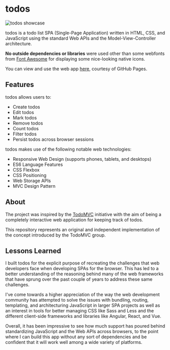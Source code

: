 # todos

![todos showcase](assets/img/todos-showcase.gif)

todos is a todo list SPA (Single-Page Application) written in HTML, CSS, and JavaScript using the standard Web APIs and the Model-View-Controller architecture. 

**No outside dependencies or libraries** were used other than some webfonts from [Font Awesome](https://fontawesome.com/) for displaying some nice-looking native icons.

You can view and use the web app [here](https://do-adams.github.io/todos/), courtesy of GitHub Pages.

## Features

todos allows users to:
* Create todos
* Edit todos
* Mark todos
* Remove todos
* Count todos
* Filter todos
* Persist todos across browser sessions

todos makes use of the following notable web technologies:
* Responsive Web Design (supports phones, tablets, and desktops)
* ES6 Language Features
* CSS Flexbox
* CSS Positioning
* Web Storage APIs
* MVC Design Pattern

## About

The project was inspired by the [TodoMVC](todomvc.com) initiative with the aim of being a completely interactive web application for keeping track of todos. 

This repository represents an original and independent implementation of the concept introduced by the TodoMVC group.

## Lessons Learned

I built todos for the explicit purpose of recreating the challenges that web developers face when developing SPAs for the browser. This has led to a better understanding of the reasoning behind many of the web frameworks that have sprung over the past couple of years to address these same challenges.

I've come towards a higher appreciation of the way the web development community has attempted to solve the issues with bundling, routing, templating, and architecturing JavaScript in larger SPA projects as well as an interest in tools for better managing CSS like Sass and Less and the different client-side frameworks and libraries like Angular, React, and Vue.

Overall, it has been impressive to see how much support has poured behind standardizing JavaScript and the Web APIs across browsers, to the point where I can build this app without any sort of dependencies and be confident that it will work well among a wide variety of platforms.
